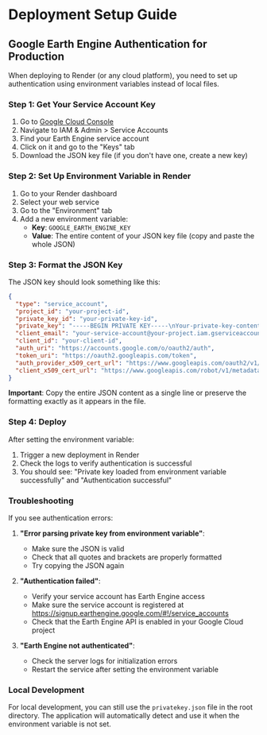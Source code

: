 # Deployment Setup Guide

## Google Earth Engine Authentication for Production

When deploying to Render (or any cloud platform), you need to set up authentication using environment variables instead of local files.

### Step 1: Get Your Service Account Key

1. Go to [Google Cloud Console](https://console.cloud.google.com/)
2. Navigate to IAM & Admin > Service Accounts
3. Find your Earth Engine service account
4. Click on it and go to the "Keys" tab
5. Download the JSON key file (if you don't have one, create a new key)

### Step 2: Set Up Environment Variable in Render

1. Go to your Render dashboard
2. Select your web service
3. Go to the "Environment" tab
4. Add a new environment variable:
   - **Key**: `GOOGLE_EARTH_ENGINE_KEY`
   - **Value**: The entire content of your JSON key file (copy and paste the whole JSON)

### Step 3: Format the JSON Key

The JSON key should look something like this:
```json
{
  "type": "service_account",
  "project_id": "your-project-id",
  "private_key_id": "your-private-key-id",
  "private_key": "-----BEGIN PRIVATE KEY-----\nYour-private-key-content\n-----END PRIVATE KEY-----\n",
  "client_email": "your-service-account@your-project.iam.gserviceaccount.com",
  "client_id": "your-client-id",
  "auth_uri": "https://accounts.google.com/o/oauth2/auth",
  "token_uri": "https://oauth2.googleapis.com/token",
  "auth_provider_x509_cert_url": "https://www.googleapis.com/oauth2/v1/certs",
  "client_x509_cert_url": "https://www.googleapis.com/robot/v1/metadata/x509/your-service-account%40your-project.iam.gserviceaccount.com"
}
```

**Important**: Copy the entire JSON content as a single line or preserve the formatting exactly as it appears in the file.

### Step 4: Deploy

After setting the environment variable:
1. Trigger a new deployment in Render
2. Check the logs to verify authentication is successful
3. You should see: "Private key loaded from environment variable successfully" and "Authentication successful"

### Troubleshooting

If you see authentication errors:

1. **"Error parsing private key from environment variable"**: 
   - Make sure the JSON is valid
   - Check that all quotes and brackets are properly formatted
   - Try copying the JSON again

2. **"Authentication failed"**:
   - Verify your service account has Earth Engine access
   - Make sure the service account is registered at https://signup.earthengine.google.com/#!/service_accounts
   - Check that the Earth Engine API is enabled in your Google Cloud project

3. **"Earth Engine not authenticated"**:
   - Check the server logs for initialization errors
   - Restart the service after setting the environment variable

### Local Development

For local development, you can still use the `privatekey.json` file in the root directory. The application will automatically detect and use it when the environment variable is not set.